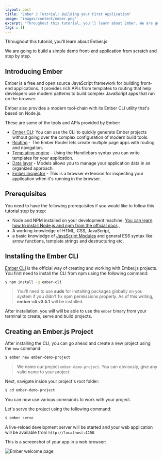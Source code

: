 ```yaml
---
layout: post
title: "Ember 3 Tutorial: Building your First Application"
image: "images/content/ember.png"
excerpt: "Throughout this tutorial, you'll learn about Ember. We are going to build a simple demo front-end application from scratch and step by step." 
tags : []
---
```


Throughout this tutorial, you'll learn about Ember.js

We are going to build a simple demo front-end application from scratch and step by step.

## Introducing Ember

Ember is a free and open source JavaScript framework for building front-end applications. It provides rich APIs from templates to routing that help developers use modern patterns to build complex JavaScript apps that run on the browser. 

Ember also provides a modern tool-chain with its Ember CLI utility that's based on Node.js.

These are some of the tools and APIs provided by Ember:

-   [Ember CLI](https://guides.emberjs.com/release/configuring-ember/configuring-ember-cli/): You can use the CLI to quickly generate Ember projects without going over the complex configuration of modern build tools. 
-   [Routing](https://guides.emberjs.com/release/routing)  - The Ember Router lets create multiple page apps with routing and navigation.
-   [Templating engine](https://guides.emberjs.com/release/templates/handlebars-basics/)  - Using the Handlebars syntax you can write templates for your application.
-   [Data layer](https://guides.emberjs.com/release/models/)  - Models allows you to manage your application data in an organized approach.
-   [Ember Inspector](https://guides.emberjs.com/release/ember-inspector/)  - This is a browser extension for inspecting your application when it's running in the browser. 


## Prerequisites

You need to have the following prerequisites if you would like to follow this tutorial step by step:

- Node and NPM installed on your development machine, [You can learn how to install Node.js and npm from the official docs](https://docs.npmjs.com/getting-started/installing-node)., 
- A working knowledge of HTML, CSS, JavaScript,
- a basic knowledge of [JavaScript Modules](http://jsmodules.io/) and general ES6 syntax like arrow functions, template strings and destructuring etc.

## Installing the Ember CLI

[Ember CLI](https://github.com/ember-cli/ember-cli) is the official way of creating and working with Ember.js projects. You first need to install the CLI from npm using the following command:

```bash
$ npm install -g ember-cli
```

> You'll need to use **sudo** for installing packages globally on you system if you didn't fix npm permissions properly.
> As of this writing, **ember-cli v3.5.1** will be installed.

After installation, you will will be able to use the `ember` binary from your terminal to create, serve and build projects.

## Creating an Ember.js Project

After installing the CLI, you can go ahead and create a new project using the `new` command:

```bash
$ ember new ember-demo-project 
```

> We name our project `ember-demo-project`. You can obviously, give any valid name to your project.

Next, navigate inside your project's root folder:

```bash
$ cd ember-demo-project
```

You can now use various commands to work with your project.

Let's serve the project using the following command:

```bash
$ ember serve 
```

A live-reload development server will be started  and your web application will be available from `http://localhost:4200`.

This is a screenshot of your app in a web browser:

![Ember welcome page](https://d2mxuefqeaa7sj.cloudfront.net/s_52455E7E72CD99FC22444E01CF73DDAF8535EC1866F215EFD5EDE5910AD629FA_1544478544598_Screenshot_22.png)

